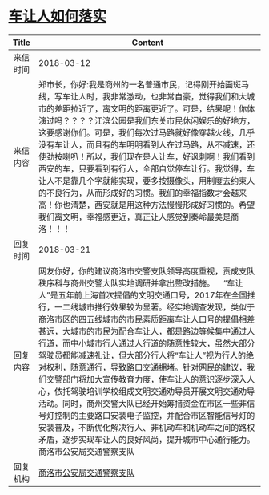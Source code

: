 # <a href="http://www.shangluo.gov.cn/zmhd/ldxxxx.jsp?urltype=leadermail.LeaderMailContentUrl&wbtreeid=1112&leadermailid=4588">车让人如何落实</a>
|Title|Content|
|:---:|---|
|来信时间|2018-03-12|
|来信内容|郑市长，你好:我是商州的一名普通市民，记得刚开始画斑马线，写车让人时，我非常激动，也非常自豪，觉得我们和大城市的差距拉近了，离文明的距离更近了。可是，结果呢！你体演过吗？？？？江滨公园是我们东关市民休闲娱乐的好地方，这要感谢你们。可是，我们每次过马路就好像穿越火线，几乎没有车让人，而且有的车明明看到人在过马路，从不减速，还使劲按喇叭！所以，我们现在是人让车，好讽刺啊！我们看到西安的车，只要看到有行人，全部自觉停车让行。我觉得，车让人不是靠几个字就能实现，要多按摄像头，用制度去约束人的不良行为，从而形成好的习惯。我们的幸福指数才会越来高！你也清楚，西安就是用这种方法慢慢形成好习惯的。希望我们离文明，幸福感更近，真正让人感觉到秦岭最美是商洛！！！|
|回复时间|2018-03-21|
|回复内容|网友你好，你的建议商洛市交警支队领导高度重视，责成支队秩序科与商州交警大队实地调研并拿出整改措施。    “车让人”是五年前上海首次提倡的文明交通口号，2017年在全国推行，一二线城市推行效果较为显著。经实地调查发现，类似于商洛市区的四五线城市的市民素质距离车让人口号的提倡相差甚远，大城市的市民为配合车让人，都是路边等候集中通过人行道，而中小城市行人通过人行道的随意性较大，虽然大部分驾驶员都能减速礼让，但大部分行人将“车让人”视为行人的绝对权利，随意通行，导致路口交通拥堵。针对网民的建议，我们交警部门将加大宣传教育力度，使车让人的意识逐步深入人心，依托驾驶培训学校组成文明交通劝导员开展文明交通劝导活动。同时，商州交警大队已经开始筹措资金在市区一些非信号灯控制的主要路口安装电子监控，并配合市区智能信号灯的安装普及，不断优化解决行人、非机动车和机动车之间的路权矛盾，逐步实现车让人的良好风尚，提升城市中心通行能力。商洛市公安局交通警察支队|
|回复机构|<a href="../../categories/agencies/商洛市公安局交通警察支队.md">商洛市公安局交通警察支队</a>|